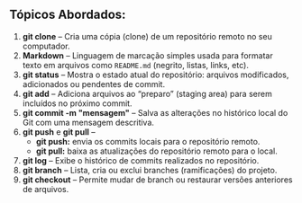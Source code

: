 <h2>Tópicos Abordados:</h2>
<ol>
  <li><b>git clone</b> – Cria uma cópia (clone) de um repositório remoto no seu computador.</li>
  <li><b>Markdown</b> – Linguagem de marcação simples usada para formatar texto em arquivos como <code>README.md</code> (negrito, listas, links, etc).</li>
  <li><b>git status</b> – Mostra o estado atual do repositório: arquivos modificados, adicionados ou pendentes de commit.</li>
  <li><b>git add</b> – Adiciona arquivos ao “preparo” (staging area) para serem incluídos no próximo commit.</li>
  <li><b>git commit -m "mensagem"</b> – Salva as alterações no histórico local do Git com uma mensagem descritiva.</li>
  <li><b>git push</b> e <b>git pull</b> – 
    <ul>
      <li><b>git push:</b> envia os commits locais para o repositório remoto.</li>
      <li><b>git pull:</b> baixa as atualizações do repositório remoto para o local.</li>
    </ul>
  </li>
  <li><b>git log</b> – Exibe o histórico de commits realizados no repositório.</li>
  <li><b>git branch</b> – Lista, cria ou exclui branches (ramificações) do projeto.</li>
  <li><b>git checkout</b> – Permite mudar de branch ou restaurar versões anteriores de arquivos.</li>
</ol>
